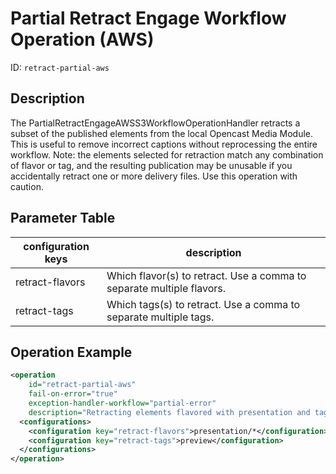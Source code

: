 Partial Retract Engage Workflow Operation (AWS)
===============================================

ID: `retract-partial-aws`

Description
-----------

The PartialRetractEngageAWSS3WorkflowOperationHandler retracts a subset of the published elements from the local Opencast Media Module.  This is useful to remove incorrect captions without reprocessing the entire workflow.  Note: the elements selected for retraction match any combination of flavor or tag, and the resulting publication may be unusable if you accidentally retract one or more delivery files.  Use this operation with caution.

Parameter Table
---------------

|configuration keys         |description                                                                                  |
|---------------------------|---------------------------------------------------------------------------------------------|
|retract-flavors            |Which flavor(s) to retract.  Use a comma to separate multiple flavors.                       |
|retract-tags               |Which tags(s) to retract.  Use a comma to separate multiple tags.                            |


Operation Example
-----------------

```xml
<operation
    id="retract-partial-aws"
    fail-on-error="true"
    exception-handler-workflow="partial-error"
    description="Retracting elements flavored with presentation and tagged with preview from Engage (AWS)">
  <configurations>
    <configuration key="retract-flavors">presentation/*</configuration>
    <configuration key="retract-tags">preview</configuration>
  </configurations>
</operation>
```
